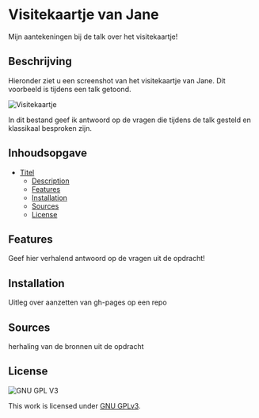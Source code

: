 # Visitekaartje van Jane
Mijn aantekeningen bij de talk over het visitekaartje!

## Beschrijving
Hieronder ziet u een screenshot van het visitekaartje van Jane. Dit voorbeeld is tijdens een talk getoond.

![Visitekaartje](./docs/VisitekaartjeChrome.png "Visitekaartje")

In dit bestand geef ik antwoord op de vragen die tijdens de talk gesteld en klassikaal besproken zijn.

## Inhoudsopgave

- [Titel](#titel)
  * [Description](#description)
  * [Features](#features)
  * [Installation](#installation)
  * [Sources](#sources)
  * [License](#license)

## Features
Geef hier verhalend antwoord op de vragen uit de opdracht!

## Installation
Uitleg over aanzetten van gh-pages op een repo

## Sources
herhaling van de bronnen uit de opdracht

## License

![GNU GPL V3](https://www.gnu.org/graphics/gplv3-127x51.png)

This work is licensed under [GNU GPLv3](./LICENSE).
